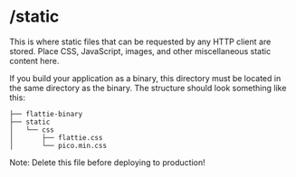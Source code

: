 # /static

This is where static files that can be requested by any HTTP client are stored. Place CSS, JavaScript, images, and other miscellaneous static content here.

If you build your application as a binary, this directory must be located in the same directory as the binary. The structure should look something like this:

```
├── flattie-binary
├── static
│   └── css
│       ├── flattie.css
│       └── pico.min.css
```

Note: Delete this file before deploying to production!
